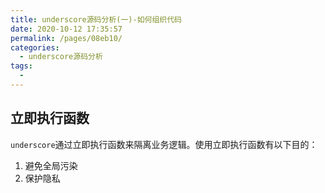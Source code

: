 ```yaml
---
title: underscore源码分析(一)-如何组织代码
date: 2020-10-12 17:35:57
permalink: /pages/08eb10/
categories:
  - underscore源码分析
tags:
  -
---
```


## 立即执行函数

`underscore`通过立即执行函数来隔离业务逻辑。使用立即执行函数有以下目的：

1. 避免全局污染
2. 保护隐私

